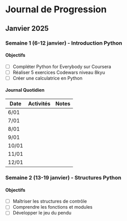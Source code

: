 # Journal de Progression

## Janvier 2025

### Semaine 1 (6-12 janvier) - Introduction Python
#### Objectifs
- [ ] Compléter Python for Everybody sur Coursera
- [ ] Réaliser 5 exercices Codewars niveau 8kyu
- [ ] Créer une calculatrice en Python

#### Journal Quotidien
| Date | Activités | Notes |
|------|-----------|-------|
| 6/01 | | |
| 7/01 | | |
| 8/01 | | |
| 9/01 | | |
| 10/01 | | |
| 11/01 | | |
| 12/01 | | |

### Semaine 2 (13-19 janvier) - Structures Python
#### Objectifs
- [ ] Maîtriser les structures de contrôle
- [ ] Comprendre les fonctions et modules
- [ ] Développer le jeu du pendu
